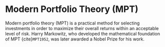 # Modern Portfolio Theory (MPT) 
Modern portfolio theory (MPT) is a practical method for selecting investments in order to maximize their overall returns within an acceptable level of risk. Harry Markowitz, who developed the mathematical foundation of MPT {cite}`MPT1952`, was later awarded a Nobel Prize for his work. 